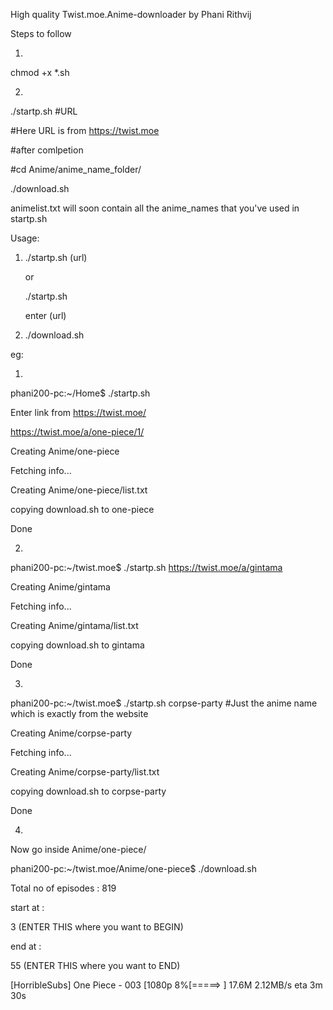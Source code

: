 High quality Twist.moe.Anime-downloader by Phani Rithvij

Steps to follow

1)

chmod +x *.sh


2)

./startp.sh #URL

#Here URL is from https://twist.moe

#after comlpetion

#cd Anime/anime_name_folder/

./download.sh 




animelist.txt will soon contain all the anime_names that you've used in startp.sh 




Usage:

1.	./startp.sh (url)
	
	or
	
	./startp.sh


	enter (url)

2.	./download.sh


eg:

1)

phani200-pc:~/Home$ ./startp.sh 

Enter link from https://twist.moe/

https://twist.moe/a/one-piece/1/

Creating Anime/one-piece

Fetching info...

Creating Anime/one-piece/list.txt

copying download.sh to one-piece

Done

2)

phani200-pc:~/twist.moe$ ./startp.sh https://twist.moe/a/gintama

Creating Anime/gintama

Fetching info...

Creating Anime/gintama/list.txt

copying download.sh to gintama

Done

3)

phani200-pc:~/twist.moe$ ./startp.sh    corpse-party                              #Just the anime name which is exactly from the website

Creating Anime/corpse-party

Fetching info...

Creating Anime/corpse-party/list.txt

copying download.sh to corpse-party

Done


4)

Now go inside Anime/one-piece/

phani200-pc:~/twist.moe/Anime/one-piece$ ./download.sh 

Total no of episodes : 819

start at :

3 (ENTER THIS where you want to BEGIN)

end at :

55 (ENTER THIS where you want to END)

[HorribleSubs] One Piece - 003 [1080p   8%[=====>                                       ]   17.6M   2.12MB/s    eta 3m 30s


